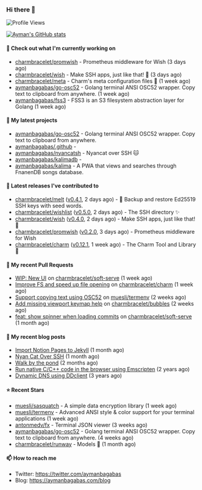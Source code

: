 ### Hi there 👋

![Profile Views](https://komarev.com/ghpvc/?username=aymanbagabas&label=PROFILE+VIEWS)

[![Ayman's GitHub stats](https://github-readme-stats.vercel.app/api?username=aymanbagabas&count_private=true&show_icons=true)](https://github.com/anuraghazra/github-readme-stats)

#### 👷 Check out what I'm currently working on

- [charmbracelet/promwish](https://github.com/charmbracelet/promwish) - Prometheus middleware for Wish (3 days ago)
- [charmbracelet/wish](https://github.com/charmbracelet/wish) - Make SSH apps, just like that! 💫 (3 days ago)
- [charmbracelet/meta](https://github.com/charmbracelet/meta) - Charm&#39;s meta configuration files 🫥 (1 week ago)
- [aymanbagabas/go-osc52](https://github.com/aymanbagabas/go-osc52) - Golang terminal ANSI OSC52 wrapper. Copy text to clipboard from anywhere. (1 week ago)
- [aymanbagabas/fss3](https://github.com/aymanbagabas/fss3) - FSS3 is an S3 filesystem abstraction layer for Golang (1 week ago)

#### 🌱 My latest projects

- [aymanbagabas/go-osc52](https://github.com/aymanbagabas/go-osc52) - Golang terminal ANSI OSC52 wrapper. Copy text to clipboard from anywhere.
- [aymanbagabas/.github](https://github.com/aymanbagabas/.github) - 
- [aymanbagabas/nyancatsh](https://github.com/aymanbagabas/nyancatsh) - Nyancat over SSH 🐱
- [aymanbagabas/kalimadb](https://github.com/aymanbagabas/kalimadb) - 
- [aymanbagabas/kalima](https://github.com/aymanbagabas/kalima) - A PWA that views and searches through FnanenDB songs database.

#### 🔭 Latest releases I've contributed to

- [charmbracelet/melt](https://github.com/charmbracelet/melt) ([v0.4.1](https://github.com/charmbracelet/melt/releases/tag/v0.4.1), 2 days ago) - 🧊 Backup and restore Ed25519 SSH keys with seed words.
- [charmbracelet/wishlist](https://github.com/charmbracelet/wishlist) ([v0.5.0](https://github.com/charmbracelet/wishlist/releases/tag/v0.5.0), 2 days ago) - The SSH directory ✨
- [charmbracelet/wish](https://github.com/charmbracelet/wish) ([v0.4.0](https://github.com/charmbracelet/wish/releases/tag/v0.4.0), 2 days ago) - Make SSH apps, just like that! 💫
- [charmbracelet/promwish](https://github.com/charmbracelet/promwish) ([v0.2.0](https://github.com/charmbracelet/promwish/releases/tag/v0.2.0), 3 days ago) - Prometheus middleware for Wish
- [charmbracelet/charm](https://github.com/charmbracelet/charm) ([v0.12.1](https://github.com/charmbracelet/charm/releases/tag/v0.12.1), 1 week ago) - The Charm Tool and Library 🌟

#### 🔨 My recent Pull Requests

- [WIP: New UI](https://github.com/charmbracelet/soft-serve/pull/117) on [charmbracelet/soft-serve](https://github.com/charmbracelet/soft-serve) (1 week ago)
- [Improve FS and speed up file opening](https://github.com/charmbracelet/charm/pull/134) on [charmbracelet/charm](https://github.com/charmbracelet/charm) (1 week ago)
- [Support copying text using OSC52](https://github.com/muesli/termenv/pull/80) on [muesli/termenv](https://github.com/muesli/termenv) (2 weeks ago)
- [Add missing viewport keymap help](https://github.com/charmbracelet/bubbles/pull/146) on [charmbracelet/bubbles](https://github.com/charmbracelet/bubbles) (2 weeks ago)
- [feat: show spinner when loading commits](https://github.com/charmbracelet/soft-serve/pull/112) on [charmbracelet/soft-serve](https://github.com/charmbracelet/soft-serve) (1 month ago)

#### 📜 My recent blog posts

- [Import Notion Pages to Jekyll](https://aymanbagabas.com/blog/2022/03/29/import-notion-pages-to-jekyll.html) (1 month ago)
- [Nyan Cat Over SSH](https://aymanbagabas.com/blog/2022/03/25/nyan-cat-over-ssh.html) (1 month ago)
- [Walk by the pond](https://aymanbagabas.com/blog/2022/03/10/walk-by-the-pond.html) (2 months ago)
- [Run native C/C&#43;&#43; code in the browser using Emscripten](https://aymanbagabas.com/blog/2020/11/18/run-native-c-c&#43;&#43;-code-in-the-browser-using-emscripten.html) (2 years ago)
- [Dynamic DNS using DDclient](https://aymanbagabas.com/blog/2019/02/16/dynamic-dns-using-ddclient.html) (3 years ago)

#### ⭐ Recent Stars

- [muesli/sasquatch](https://github.com/muesli/sasquatch) - A simple data encryption library (1 week ago)
- [muesli/termenv](https://github.com/muesli/termenv) - Advanced ANSI style &amp; color support for your terminal applications (1 week ago)
- [antonmedv/fx](https://github.com/antonmedv/fx) - Terminal JSON viewer (3 weeks ago)
- [aymanbagabas/go-osc52](https://github.com/aymanbagabas/go-osc52) - Golang terminal ANSI OSC52 wrapper. Copy text to clipboard from anywhere. (4 weeks ago)
- [charmbracelet/runway](https://github.com/charmbracelet/runway) - Models 📸 (1 month ago)

#### 📫 How to reach me

- Twitter: https://twitter.com/aymanbagabas
- Blog: https://aymanbagabas.com/blog
